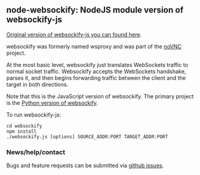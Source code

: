 ## node-websockify: NodeJS module version of websockify-js

[Original version of websockify-js you can found here](https://github.com/novnc/websockify-js).

websockify was formerly named wsproxy and was part of the
[noVNC](https://github.com/kanaka/noVNC) project.

At the most basic level, websockify just translates WebSockets traffic
to normal socket traffic. Websockify accepts the WebSockets handshake,
parses it, and then begins forwarding traffic between the client and
the target in both directions.

Note that this is the JavaScript version of websockify. The primary
project is the [Python version of
websockify](https://github.com/novnc/websockify).

To run websockify-js:

    cd websockify
    npm install
    ./websockify.js [options] SOURCE_ADDR:PORT TARGET_ADDR:PORT

### News/help/contact


Bugs and feature requests can be submitted via [github
issues](https://github.com/lailune/node-websockify/issues).

